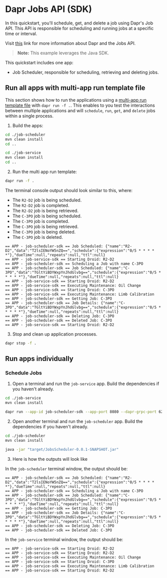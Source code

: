 # Dapr Jobs API (SDK)

In this quickstart, you'll schedule, get, and delete a job using Dapr's Job API. This API is responsible for scheduling and running jobs at a specific time or interval.

Visit [this](https://docs.dapr.io/developing-applications/building-blocks/jobs/) link for more information about Dapr and the Jobs API.

> **Note:** This example leverages the Java SDK.

This quickstart includes one app:

- Job Scheduler, responsible for scheduling, retrieving and deleting jobs.

## Run all apps with multi-app run template file

This section shows how to run the applications using a [multi-app run template file](https://docs.dapr.io/developing-applications/local-development/multi-app-dapr-run/multi-app-overview/) with `dapr run -f .`.  This enables to you test the interactions between multiple applications and will `schedule`, `run`, `get`, and `delete` jobs within a single process.

1. Build the apps:

<!-- STEP
name: Build dependencies for job-scheduler
sleep: 1
-->

```bash
cd ./job-scheduler
mvn clean install
cd ..
```

<!-- END_STEP -->

<!-- STEP
name: Build dependencies for job-service
sleep: 1
-->

```bash
cd ./job-service
mvn clean install
cd ..
```

<!-- END_STEP -->

2. Run the multi app run template:

<!-- STEP
name: Run multi app run template
expected_stdout_lines:
  - '== APP - job-scheduler-sdk == Job Scheduled: {"name":"R2-D2","data":"T2lsIENoYW5nZQ==","schedule":{"expression":"0/5 * * * * *"},"dueTime":null,"repeats":null,"ttl":null}'
  - '== APP - job-service-sdk == Starting Droid: R2-D2'
  - '== APP - job-scheduler-sdk == Scheduling a Job with name C-3PO'
  - '== APP - job-scheduler-sdk == Job Scheduled: {"name":"C-3PO","data":"TGltYiBDYWxpYnJhdGlvbg==","schedule":{"expression":"0/5 * * * * *"},"dueTime":null,"repeats":null,"ttl":null}'
  - '== APP - job-service-sdk == Starting Droid: R2-D2'
  - '== APP - job-service-sdk == Executing Maintenance: Oil Change'
  - '== APP - job-service-sdk == Starting Droid: C-3PO'
  - '== APP - job-service-sdk == Executing Maintenance: Limb Calibration'
  - '== APP - job-scheduler-sdk == Getting Job: C-3PO'
  - '== APP - job-scheduler-sdk == Job Details: {"name":"C-3PO","data":"TGltYiBDYWxpYnJhdGlvbg==","schedule":{"expression":"0/5 * * * * *"},"dueTime":null,"repeats":null,"ttl":null}'
  - '== APP - job-scheduler-sdk == Deleting Job: C-3PO'
  - '== APP - job-scheduler-sdk == Deleted Job: C-3PO'
expected_stderr_lines:
output_match_mode: substring
match_order: none
background: true
sleep: 60
timeout_seconds: 120
-->

```bash
dapr run -f .
```

The terminal console output should look similar to this, where:

- The `R2-D2` job is being scheduled.
- The `R2-D2` job is completed.
- The `R2-D2` job is being retrieved.
- The `C-3PO` job is being scheduled.
- The `C-3PO` job is completed.
- The `C-3PO` job is being retrieved.
- The `C-3PO` job is being deleted.
- The `C-3PO` job is deleted.

```text
== APP - job-scheduler-sdk == Job Scheduled: {"name":"R2-D2","data":"T2lsIENoYW5nZQ==","schedule":{"expression":"0/5 * * * * *"},"dueTime":null,"repeats":null,"ttl":null}
== APP - job-service-sdk == Starting Droid: R2-D2
== APP - job-scheduler-sdk == Scheduling a Job with name C-3PO
== APP - job-scheduler-sdk == Job Scheduled: {"name":"C-3PO","data":"TGltYiBDYWxpYnJhdGlvbg==","schedule":{"expression":"0/5 * * * * *"},"dueTime":null,"repeats":null,"ttl":null}
== APP - job-service-sdk == Starting Droid: R2-D2
== APP - job-service-sdk == Executing Maintenance: Oil Change
== APP - job-service-sdk == Starting Droid: C-3PO
== APP - job-service-sdk == Executing Maintenance: Limb Calibration
== APP - job-scheduler-sdk == Getting Job: C-3PO
== APP - job-scheduler-sdk == Job Details: {"name":"C-3PO","data":"TGltYiBDYWxpYnJhdGlvbg==","schedule":{"expression":"0/5 * * * * *"},"dueTime":null,"repeats":null,"ttl":null}
== APP - job-scheduler-sdk == Deleting Job: C-3PO
== APP - job-scheduler-sdk == Deleted Job: C-3PO
== APP - job-service-sdk == Starting Droid: R2-D2

```
<!-- END_STEP -->

3. Stop and clean up application processes.

<!-- STEP
name: Stop multi-app run
-->

```bash
dapr stop -f .
```

<!-- END_STEP -->

## Run apps individually

### Schedule Jobs

1. Open a terminal and run the `job-service` app. Build the dependencies if you haven't already.

```bash
cd ./job-service
mvn clean install
```

```bash
dapr run --app-id job-scheduler-sdk --app-port 8080 --dapr-grpc-port 6200 --dapr-http-port 6390 --log-level debug -- java -jar  target/JobService-0.0.1-SNAPSHOT.jar com.service.JobServiceStartup
```

2. Open another terminal and run the `job-scheduler` app. Build the dependencies if you haven't already.

```bash
cd ./job-scheduler
mvn clean install
```

```bash
java -jar "target/JobsScheduler-0.0.1-SNAPSHOT.jar"
```

3. Here is how the outputs will look like


In the `job-scheduler` terminal window, the output should be:

```text
== APP - job-scheduler-sdk == Job Scheduled: {"name":"R2-D2","data":"T2lsIENoYW5nZQ==","schedule":{"expression":"0/5 * * * * *"},"dueTime":null,"repeats":null,"ttl":null}
== APP - job-scheduler-sdk == Scheduling a Job with name C-3PO
== APP - job-scheduler-sdk == Job Scheduled: {"name":"C-3PO","data":"TGltYiBDYWxpYnJhdGlvbg==","schedule":{"expression":"0/5 * * * * *"},"dueTime":null,"repeats":null,"ttl":null}
== APP - job-scheduler-sdk == Getting Job: C-3PO
== APP - job-scheduler-sdk == Job Details: {"name":"C-3PO","data":"TGltYiBDYWxpYnJhdGlvbg==","schedule":{"expression":"0/5 * * * * *"},"dueTime":null,"repeats":null,"ttl":null}
== APP - job-scheduler-sdk == Deleting Job: C-3PO
== APP - job-scheduler-sdk == Deleted Job: C-3PO
```

In the `job-service` terminal window, the output should be:

```text
== APP - job-service-sdk == Starting Droid: R2-D2
== APP - job-service-sdk == Starting Droid: R2-D2
== APP - job-service-sdk == Executing Maintenance: Oil Change
== APP - job-service-sdk == Starting Droid: C-3PO
== APP - job-service-sdk == Executing Maintenance: Limb Calibration
== APP - job-service-sdk == Starting Droid: R2-D2
```